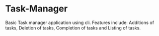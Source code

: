 # Task-Manager

Basic Task manager application using cli.
Features include:
Additions of tasks, Deletion of tasks, Completion of tasks and Listing of tasks.
